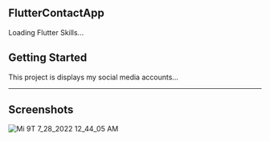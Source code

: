 ## FlutterContactApp

Loading Flutter Skills...

## Getting Started

This project is displays my social media accounts...
_______

## Screenshots

![Mi 9T 7_28_2022 12_44_05 AM](https://user-images.githubusercontent.com/88681966/181378688-dac0e586-2ba4-4e67-b1b6-5a8fd194697b.png)
